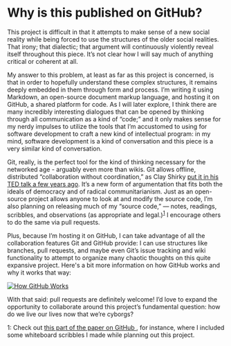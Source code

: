 # Why is this published on GitHub?

This project is difficult in that it attempts to make sense of a new social reality while being forced to use the structures of the older social realities. That irony; that dialectic; that argument will continuously violently reveal itself throughout this piece. It’s not clear how I will say much of anything critical or coherent at all.

My answer to this problem, at least as far as this project is concerned, is that in order to hopefully understand these complex structures, it remains deeply embedded in them through form and process. I’m writing it using Markdown, an open-source document markup language, and hosting it on GitHub, a shared platform for code. As I will later explore, I think there are many incredibly interesting dialogues that can be opened by thinking through all communication as a kind of “code;” and it only makes sense for my nerdy impulses to utilize the tools that I’m accustomed to using for software development to craft a new kind of intellectual program: in my mind, software development is a kind of conversation and this piece is a very similar kind of conversation. 

Git, really, is the perfect tool for the kind of thinking necessary for the networked age - arguably even more than wikis. Git allows offline, distributed “collaboration without coordination,” as Clay Shirky [put it in his TED talk a few years ago][1]. It’s a new form of argumentation that fits both the ideals of democracy and of radical communitarianism. Just as an open-source project allows anyone to look at and modify the source code, I’m also planning on releasing much of my “source code,” — notes, readings, scribbles, and observations (as appropriate and legal.)<sup>[1](#footnote1)</sup> I encourage others to do the same via pull requests. 

Plus, because I’m hosting it on GitHub, I can take advantage of all the collaboration features Git and GitHub provide: I can use structures like branches, pull requests, and maybe even Git’s issue tracking and wiki functionality to attempt to organize many chaotic thoughts on this quite expansive project. Here's a bit more information on how GitHub works and why it works that way:

[![How GitHub Works](http://img.youtube.com/vi/w3jLJU7DT5E/0.jpg)](http://www.youtube.com/watch?v=w3jLJU7DT5E)

With that said: pull requests are definitely welcome! I’d love to expand the opportunity to collaborate around this project’s fundamental question: how do we live our lives now that we’re cyborgs?

[1]:	https://www.ted.com/talks/clay_shirky_how_the_internet_will_one_day_transform_government

<a name="footnote1">1</a>: Check out <a href="https://github.com/brettneese/digitacity/tree/master/part0" >this part of the paper on GitHub </a>, for instance, where I included some whiteboard scribbles I made while planning out this project.